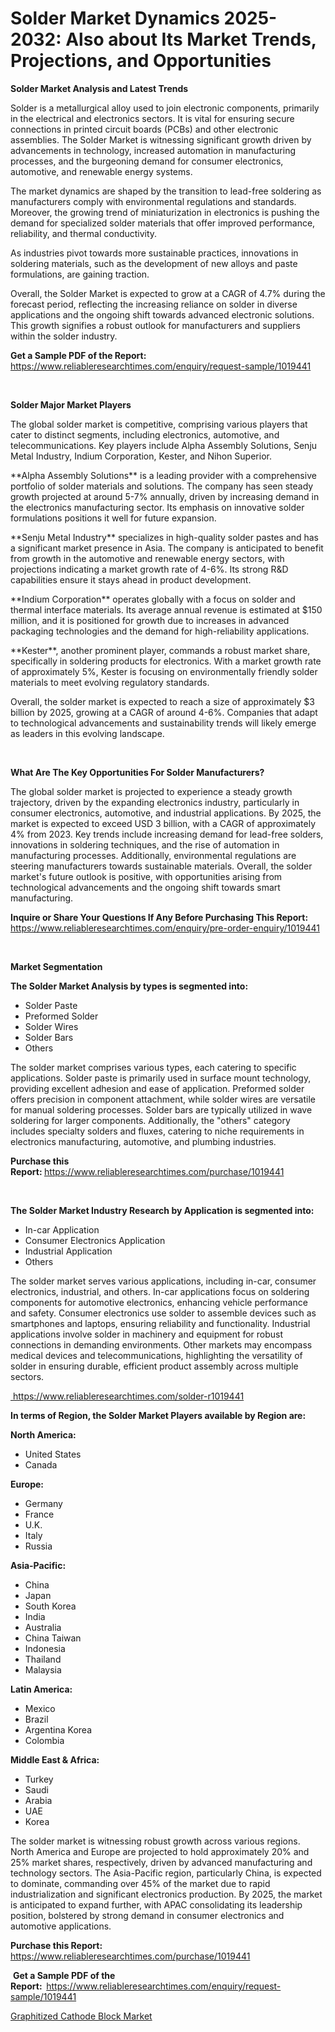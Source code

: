 <p><h1>Solder Market Dynamics 2025-2032: Also about Its Market Trends, Projections, and Opportunities</h1></p><p><strong>Solder Market Analysis and Latest Trends</strong></p>
<p><p>Solder is a metallurgical alloy used to join electronic components, primarily in the electrical and electronics sectors. It is vital for ensuring secure connections in printed circuit boards (PCBs) and other electronic assemblies. The Solder Market is witnessing significant growth driven by advancements in technology, increased automation in manufacturing processes, and the burgeoning demand for consumer electronics, automotive, and renewable energy systems.</p><p>The market dynamics are shaped by the transition to lead-free soldering as manufacturers comply with environmental regulations and standards. Moreover, the growing trend of miniaturization in electronics is pushing the demand for specialized solder materials that offer improved performance, reliability, and thermal conductivity. </p><p>As industries pivot towards more sustainable practices, innovations in soldering materials, such as the development of new alloys and paste formulations, are gaining traction. </p><p>Overall, the Solder Market is expected to grow at a CAGR of 4.7% during the forecast period, reflecting the increasing reliance on solder in diverse applications and the ongoing shift towards advanced electronic solutions. This growth signifies a robust outlook for manufacturers and suppliers within the solder industry.</p></p>
<p><strong>Get a Sample PDF of the Report:&nbsp;</strong> <a href="https://www.reliableresearchtimes.com/enquiry/request-sample/1019441?utm_campaign=3216&utm_medium=2&utm_source=Github&utm_content=ia&utm_term=31032025&utm_id=solder">https://www.reliableresearchtimes.com/enquiry/request-sample/1019441</a></p>
<p>&nbsp;</p>
<p><strong>Solder Major Market Players</strong></p>
<p><p>The global solder market is competitive, comprising various players that cater to distinct segments, including electronics, automotive, and telecommunications. Key players include Alpha Assembly Solutions, Senju Metal Industry, Indium Corporation, Kester, and Nihon Superior.</p><p>**Alpha Assembly Solutions** is a leading provider with a comprehensive portfolio of solder materials and solutions. The company has seen steady growth projected at around 5-7% annually, driven by increasing demand in the electronics manufacturing sector. Its emphasis on innovative solder formulations positions it well for future expansion.</p><p>**Senju Metal Industry** specializes in high-quality solder pastes and has a significant market presence in Asia. The company is anticipated to benefit from growth in the automotive and renewable energy sectors, with projections indicating a market growth rate of 4-6%. Its strong R&D capabilities ensure it stays ahead in product development.</p><p>**Indium Corporation** operates globally with a focus on solder and thermal interface materials. Its average annual revenue is estimated at $150 million, and it is positioned for growth due to increases in advanced packaging technologies and the demand for high-reliability applications.</p><p>**Kester**, another prominent player, commands a robust market share, specifically in soldering products for electronics. With a market growth rate of approximately 5%, Kester is focusing on environmentally friendly solder materials to meet evolving regulatory standards.</p><p>Overall, the solder market is expected to reach a size of approximately $3 billion by 2025, growing at a CAGR of around 4-6%. Companies that adapt to technological advancements and sustainability trends will likely emerge as leaders in this evolving landscape.</p></p>
<p>&nbsp;</p>
<p><strong>What Are The Key Opportunities For Solder Manufacturers?</strong></p>
<p><p>The global solder market is projected to experience a steady growth trajectory, driven by the expanding electronics industry, particularly in consumer electronics, automotive, and industrial applications. By 2025, the market is expected to exceed USD 3 billion, with a CAGR of approximately 4% from 2023. Key trends include increasing demand for lead-free solders, innovations in soldering techniques, and the rise of automation in manufacturing processes. Additionally, environmental regulations are steering manufacturers towards sustainable materials. Overall, the solder market's future outlook is positive, with opportunities arising from technological advancements and the ongoing shift towards smart manufacturing.</p></p>
<p><strong>Inquire or Share Your Questions If Any Before Purchasing This Report:</strong> <a href="https://www.reliableresearchtimes.com/enquiry/pre-order-enquiry/1019441?utm_campaign=3216&utm_medium=2&utm_source=Github&utm_content=ia&utm_term=31032025&utm_id=solder">https://www.reliableresearchtimes.com/enquiry/pre-order-enquiry/1019441</a></p>
<p>&nbsp;</p>
<p><strong>Market Segmentation</strong></p>
<p><strong>The Solder Market Analysis by types is segmented into:</strong></p>
<p><ul><li>Solder Paste</li><li>Preformed Solder</li><li>Solder Wires</li><li>Solder Bars</li><li>Others</li></ul></p>
<p><p>The solder market comprises various types, each catering to specific applications. Solder paste is primarily used in surface mount technology, providing excellent adhesion and ease of application. Preformed solder offers precision in component attachment, while solder wires are versatile for manual soldering processes. Solder bars are typically utilized in wave soldering for larger components. Additionally, the "others" category includes specialty solders and fluxes, catering to niche requirements in electronics manufacturing, automotive, and plumbing industries.</p></p>
<p><strong>Purchase this Report:&nbsp;</strong><a href="https://www.reliableresearchtimes.com/purchase/1019441?utm_campaign=3216&utm_medium=2&utm_source=Github&utm_content=ia&utm_term=31032025&utm_id=solder">https://www.reliableresearchtimes.com/purchase/1019441</a></p>
<p>&nbsp;</p>
<p><strong>The Solder Market Industry Research by Application is segmented into:</strong></p>
<p><ul><li>In-car Application</li><li>Consumer Electronics Application</li><li>Industrial Application</li><li>Others</li></ul></p>
<p><p>The solder market serves various applications, including in-car, consumer electronics, industrial, and others. In-car applications focus on soldering components for automotive electronics, enhancing vehicle performance and safety. Consumer electronics use solder to assemble devices such as smartphones and laptops, ensuring reliability and functionality. Industrial applications involve solder in machinery and equipment for robust connections in demanding environments. Other markets may encompass medical devices and telecommunications, highlighting the versatility of solder in ensuring durable, efficient product assembly across multiple sectors.</p></p>
<p><a href="https://www.reliableresearchtimes.com/solder-r1019441?utm_campaign=3216&utm_medium=2&utm_source=Github&utm_content=ia&utm_term=31032025&utm_id=solder">&nbsp;https://www.reliableresearchtimes.com/solder-r1019441</a></p>
<p><strong>In terms of Region, the Solder Market Players available by Region are:</strong></p>
<p>
    <p> <strong> North America: </strong>
        <ul>
            <li>United States</li>
            <li>Canada</li>
        </ul>
        </p> 
    <p> <strong> Europe: </strong>
        <ul>
            <li>Germany</li>
            <li>France</li>
            <li>U.K.</li>
            <li>Italy</li>
            <li>Russia</li>
        </ul>
        </p> 
    <p> <strong> Asia-Pacific: </strong>
        <ul>
            <li>China</li>
            <li>Japan</li>
            <li>South Korea</li>
            <li>India</li>
            <li>Australia</li>
            <li>China Taiwan</li>
            <li>Indonesia</li>
            <li>Thailand</li>
            <li>Malaysia</li>
        </ul>
        </p> 
    <p> <strong> Latin America: </strong>
        <ul>
            <li>Mexico</li>
            <li>Brazil</li>
            <li>Argentina Korea</li>
            <li>Colombia</li>
        </ul>
        </p> 
    <p> <strong> Middle East & Africa: </strong>
        <ul>
            <li>Turkey</li>
            <li>Saudi</li>
            <li>Arabia</li>
            <li>UAE</li>
            <li>Korea</li>
        </ul>
    </p>
    </p>
<p><p>The solder market is witnessing robust growth across various regions. North America and Europe are projected to hold approximately 20% and 25% market shares, respectively, driven by advanced manufacturing and technology sectors. The Asia-Pacific region, particularly China, is expected to dominate, commanding over 45% of the market due to rapid industrialization and significant electronics production. By 2025, the market is anticipated to expand further, with APAC consolidating its leadership position, bolstered by strong demand in consumer electronics and automotive applications.</p></p>
<p><strong>Purchase this Report: </strong><a href="https://www.reliableresearchtimes.com/purchase/1019441?utm_campaign=3216&utm_medium=2&utm_source=Github&utm_content=ia&utm_term=31032025&utm_id=solder">https://www.reliableresearchtimes.com/purchase/1019441</a></p>
<p>&nbsp;<strong>Get a Sample PDF of the Report:&nbsp;&nbsp;</strong><a href="https://www.reliableresearchtimes.com/enquiry/request-sample/1019441?utm_campaign=3216&utm_medium=2&utm_source=Github&utm_content=ia&utm_term=31032025&utm_id=solder">https://www.reliableresearchtimes.com/enquiry/request-sample/1019441</a></p>
<p><strong></strong></p>
<p><p><a href="https://github.com/nacarnzina/Market-Research-Report-List-1/blob/main/graphitized-cathode-block-market.md?utm_campaign=3216&utm_medium=2&utm_source=Github&utm_content=ia&utm_term=31032025&utm_id=solder">Graphitized Cathode Block Market</a></p></p>